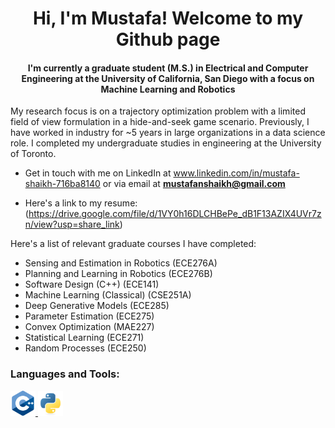 <h1 align="center">Hi, I'm Mustafa! Welcome to my Github page</h1>
<h4 align="center">I'm currently a graduate student (M.S.) in Electrical and Computer Engineering at the University of California, San Diego with a focus on Machine Learning and Robotics </h4>
  
My research focus is on a trajectory optimization problem with a limited field of view formulation in a hide-and-seek game scenario. Previously, I have worked in industry for ~5 years in large organizations in a data science role. I completed my undergraduate studies in engineering at the University of Toronto.

- Get in touch with me on LinkedIn at www.linkedin.com/in/mustafa-shaikh-716ba8140 or via email at **mustafanshaikh@gmail.com**

- Here's a link to my resume: (https://drive.google.com/file/d/1VY0h16DLCHBePe_dB1F13AZIX4UVr7zn/view?usp=share_link)

Here's a list of relevant graduate courses I have completed:
- Sensing and Estimation in Robotics (ECE276A)
- Planning and Learning in Robotics (ECE276B)
- Software Design (C++) (ECE141)
- Machine Learning (Classical) (CSE251A)
- Deep Generative Models (ECE285)
- Parameter Estimation (ECE275)
- Convex Optimization (MAE227)
- Statistical Learning (ECE271)
- Random Processes (ECE250)

<h3 align="left">Languages and Tools:</h3>
<p align="left"> <a href="https://www.w3schools.com/cpp/" target="_blank" rel="noreferrer"> <img src="https://raw.githubusercontent.com/devicons/devicon/master/icons/cplusplus/cplusplus-original.svg" alt="cplusplus" width="40" height="40"/> </a> <a href="https://www.python.org" target="_blank" rel="noreferrer"> <img src="https://raw.githubusercontent.com/devicons/devicon/master/icons/python/python-original.svg" alt="python" width="40" height="40"/> </a> </p>
